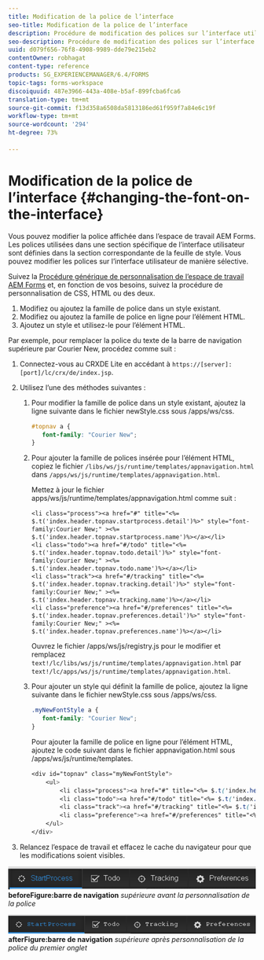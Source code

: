 ```yaml
---
title: Modification de la police de l’interface
seo-title: Modification de la police de l’interface
description: Procédure de modification des polices sur l’interface utilisateur de manière sélective.
seo-description: Procédure de modification des polices sur l’interface utilisateur de manière sélective.
uuid: d079f656-76f8-4908-9989-dde79e215eb2
contentOwner: robhagat
content-type: reference
products: SG_EXPERIENCEMANAGER/6.4/FORMS
topic-tags: forms-workspace
discoiquuid: 487e3966-443a-408e-b5af-899fcba6fca6
translation-type: tm+mt
source-git-commit: f13d358a6508da5813186ed61f959f7a84e6c19f
workflow-type: tm+mt
source-wordcount: '294'
ht-degree: 73%

---
```



# Modification de la police de l’interface  {#changing-the-font-on-the-interface}

Vous pouvez modifier la police affichée dans l’espace de travail AEM Forms. Les polices utilisées dans une section spécifique de l’interface utilisateur sont définies dans la section correspondante de la feuille de style. Vous pouvez modifier les polices sur l’interface utilisateur de manière sélective.

Suivez la [Procédure générique de personnalisation de l’espace de travail AEM Forms](/help/forms/using/generic-steps-html-workspace-customization.md) et, en fonction de vos besoins, suivez la procédure de personnalisation de CSS, HTML ou des deux.

1. Modifiez ou ajoutez la famille de police dans un style existant.
1. Modifiez ou ajoutez la famille de police en ligne pour l’élément HTML.
1. Ajoutez un style et utilisez-le pour l’élément HTML.

Par exemple, pour remplacer la police du texte de la barre de navigation supérieure par Courier New, procédez comme suit :

1. Connectez-vous au CRXDE Lite en accédant à `https://[server]:[port]/lc/crx/de/index.jsp`.
1. Utilisez l’une des méthodes suivantes :

   1. Pour modifier la famille de police dans un style existant, ajoutez la ligne suivante dans le fichier newStyle.css sous /apps/ws/css.

      ```css
      #topnav a {
         font-family: "Courier New";
      }
      ```

   1. Pour ajouter la famille de polices insérée pour l’élément HTML, copiez le fichier `/libs/ws/js/runtime/templates/appnavigation.html` dans `/apps/ws/js/runtime/templates/appnavigation.html`.

      Mettez à jour le fichier apps/ws/js/runtime/templates/appnavigation.html comme suit :

      ```
      <li class="process"><a href="#" title="<%= $.t('index.header.topnav.startprocess.detail')%>" style="font-family:Courier New;" ><%= $.t('index.header.topnav.startprocess.name')%></a></li>
      <li class="todo"><a href="#/todo" title="<%= $.t('index.header.topnav.todo.detail')%>" style="font-family:Courier New;" ><%= $.t('index.header.topnav.todo.name')%></a></li>
      <li class="track"><a href="#/tracking" title="<%= $.t('index.header.topnav.tracking.detail')%>" style="font-family:Courier New;" ><%= $.t('index.header.topnav.tracking.name')%></a></li>
      <li class="preference"><a href="#/preferences" title="<%= $.t('index.header.topnav.preferences.detail')%>" style="font-family:Courier New;" ><%= $.t('index.header.topnav.preferences.name')%></a></li>
      ```

      Ouvrez le fichier /apps/ws/js/registry.js pour le modifier et remplacez `text!/lc/libs/ws/js/runtime/templates/appnavigation.html` par `text!/lc/apps/ws/js/runtime/templates/appnavigation.html`.

   1. Pour ajouter un style qui définit la famille de police, ajoutez la ligne suivante dans le fichier newStyle.css sous /apps/ws/css.

      ```css
      .myNewFontStyle a {
         font-family: "Courier New";
      }
      ```

      Pour ajouter la famille de police en ligne pour l’élément HTML, ajoutez le code suivant dans le fichier appnavigation.html sous /apps/ws/js/runtime/templates.

      ```css
      <div id="topnav" class="myNewFontStyle">
          <ul>
              <li class="process"><a href="#" title="<%= $.t('index.header.topnav.startprocess.detail')%>" ><%= $.t('index.header.topnav.startprocess.name')%></a></li>
              <li class="todo"><a href="#/todo" title="<%= $.t('index.header.topnav.todo.detail')%>"><%= $.t('index.header.topnav.todo.name')%></a></li>
              <li class="track"><a href="#/tracking" title="<%= $.t('index.header.topnav.tracking.detail')%>" ><%= $.t('index.header.topnav.tracking.name')%></a></li>
              <li class="preference"><a href="#/preferences" title="<%= $.t('index.header.topnav.preferences.detail')%>" ><%= $.t('index.header.topnav.preferences.name')%></a></li>
          </ul>
      </div>
      ```

1. Relancez l’espace de travail et effacez le cache du navigateur pour que les modifications soient visibles.

![change_font_](assets/change_font_before.png)
**beforeFigure:barre de navigation** *supérieure avant la personnalisation de la police*

![change_font_](assets/change_font_after.png)
**afterFigure:barre de navigation** *supérieure après personnalisation de la police du premier onglet*
